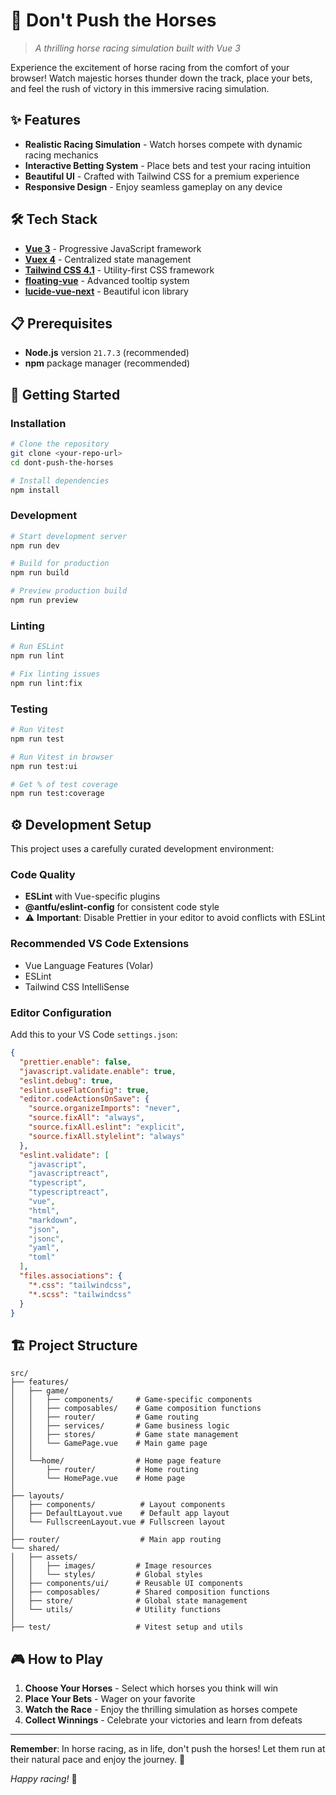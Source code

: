 # 🐎 Don't Push the Horses

> _A thrilling horse racing simulation built with Vue 3_

Experience the excitement of horse racing from the comfort of your browser! Watch majestic horses thunder down the track, place your bets, and feel the rush of victory in this immersive racing simulation.

## ✨ Features

- **Realistic Racing Simulation** - Watch horses compete with dynamic racing mechanics
- **Interactive Betting System** - Place bets and test your racing intuition
- **Beautiful UI** - Crafted with Tailwind CSS for a premium experience
- **Responsive Design** - Enjoy seamless gameplay on any device

## 🛠️ Tech Stack

- **[Vue 3](https://vuejs.org/)** - Progressive JavaScript framework
- **[Vuex 4](https://vuex.vuejs.org/)** - Centralized state management
- **[Tailwind CSS 4.1](https://tailwindcss.com/)** - Utility-first CSS framework
- **[floating-vue](https://floating-vue.starpad.dev/)** - Advanced tooltip system
- **[lucide-vue-next](https://lucide.dev/guide/packages/lucide-vue-next)** - Beautiful icon library

## 📋 Prerequisites

- **Node.js** version `21.7.3` (recommended)
- **npm** package manager (recommended)

## 🚀 Getting Started

### Installation

```bash
# Clone the repository
git clone <your-repo-url>
cd dont-push-the-horses

# Install dependencies
npm install
```

### Development

```bash
# Start development server
npm run dev

# Build for production
npm run build

# Preview production build
npm run preview
```

### Linting

```bash
# Run ESLint
npm run lint

# Fix linting issues
npm run lint:fix
```

### Testing

```bash
# Run Vitest
npm run test

# Run Vitest in browser
npm run test:ui

# Get % of test coverage
npm run test:coverage
```

## ⚙️ Development Setup

This project uses a carefully curated development environment:

### Code Quality

- **ESLint** with Vue-specific plugins
- **@antfu/eslint-config** for consistent code style
- ⚠️ **Important**: Disable Prettier in your editor to avoid conflicts with ESLint

### Recommended VS Code Extensions

- Vue Language Features (Volar)
- ESLint
- Tailwind CSS IntelliSense

### Editor Configuration

Add this to your VS Code `settings.json`:

```json
{
  "prettier.enable": false,
  "javascript.validate.enable": true,
  "eslint.debug": true,
  "eslint.useFlatConfig": true,
  "editor.codeActionsOnSave": {
    "source.organizeImports": "never",
    "source.fixAll": "always",
    "source.fixAll.eslint": "explicit",
    "source.fixAll.stylelint": "always"
  },
  "eslint.validate": [
    "javascript",
    "javascriptreact",
    "typescript",
    "typescriptreact",
    "vue",
    "html",
    "markdown",
    "json",
    "jsonc",
    "yaml",
    "toml"
  ],
  "files.associations": {
    "*.css": "tailwindcss",
    "*.scss": "tailwindcss"
  }
}
```

## 🏗️ Project Structure

```
src/
├── features/
│   ├── game/
│   │   ├── components/     # Game-specific components
│   │   ├── composables/    # Game composition functions
│   │   ├── router/         # Game routing
│   │   ├── services/       # Game business logic
│   │   ├── stores/         # Game state management
│   │   └── GamePage.vue    # Main game page
│   │
│   └──home/                # Home page feature
│       ├── router/         # Home routing
│       └── HomePage.vue    # Home page
│
├── layouts/
│   ├── components/          # Layout components
│   ├── DefaultLayout.vue    # Default app layout
│   └── FullscreenLayout.vue # Fullscreen layout
│
├── router/                  # Main app routing
└── shared/
│   ├── assets/
│   │   ├── images/         # Image resources
│   │   └── styles/         # Global styles
│   ├── components/ui/      # Reusable UI components
│   ├── composables/        # Shared composition functions
│   ├── store/              # Global state management
│   └── utils/              # Utility functions
│
├── test/                   # Vitest setup and utils
```

## 🎮 How to Play

1. **Choose Your Horses** - Select which horses you think will win
2. **Place Your Bets** - Wager on your favorite
3. **Watch the Race** - Enjoy the thrilling simulation as horses compete
4. **Collect Winnings** - Celebrate your victories and learn from defeats

---

**Remember**: In horse racing, as in life, don't push the horses! Let them run at their natural pace and enjoy the journey. 🏇

_Happy racing!_ 🏁
